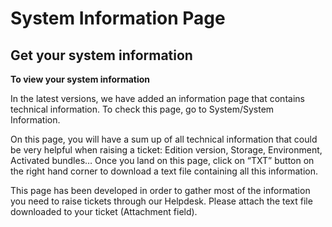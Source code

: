 # System Information Page

## Get your system information

**To view your system information**

In the latest versions, we have added an information page that contains technical information. To check this page, go to System/System Information.

On this page, you will have a sum up of all technical information that could be very helpful when raising a ticket: Edition version, Storage, Environment, Activated bundles… Once you land on this page, click on “TXT” button on the right hand corner to download a text file containing all this information.

This page has been developed in order to gather most of the information you need to raise tickets through our Helpdesk. Please attach the text file downloaded to your ticket (Attachment field).
